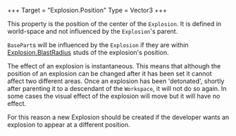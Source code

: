 +++
Target = "Explosion.Position"
Type = Vector3
+++

This property is the position of the center of the `Explosion`. It is defined in world-space and not influenced by the `Explosion`'s parent.`BasePart`s will be influenced by the `Explosion` if they are within [Explosion.BlastRadius](https://developer.roblox.com/api-reference/property/Explosion/BlastRadius) studs of the explosion's position.The effect of an explosion is instantaneous. This means that although the position of an explosion can be changed after it has been set it cannot affect two different areas. Once an explosion has been 'detonated', shortly after parenting it to a descendant of the `Workspace`, it will not do so again. In some cases the visual effect of the explosion will move but it will have no effect.For this reason a new Explosion should be created if the developer wants an explosion to appear at a different position.